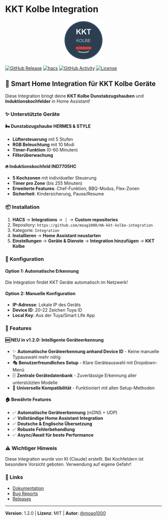 # KKT Kolbe Integration

<div align="center">
  <img src="https://raw.githubusercontent.com/moag1000/HA-kkt-kolbe-integration/main/icon.png" alt="KKT Kolbe Logo" width="128" height="128">
</div>

[![GitHub Release][releases-shield]][releases]
[![hacs][hacsbadge]][hacs]
[![GitHub Activity][commits-shield]][commits]
[![License][license-shield]][license-url]

## 🚀 Smart Home Integration für KKT Kolbe Geräte

Diese Integration bringt deine **KKT Kolbe Dunstabzugshauben** und **Induktionskochfelder** in Home Assistant!

### ✨ Unterstützte Geräte

#### 🌬️ Dunstabzugshaube HERMES & STYLE
- **Lüftersteuerung** mit 5 Stufen
- **RGB Beleuchtung** mit 10 Modi
- **Timer-Funktion** (0-60 Minuten)
- **Filterüberwachung**

#### 🔥 Induktionskochfeld IND7705HC
- **5 Kochzonen** mit individueller Steuerung
- **Timer pro Zone** (bis 255 Minuten)
- **Erweiterte Features**: Chef-Funktion, BBQ-Modus, Flex-Zonen
- **Sicherheit**: Kindersicherung, Pause/Resume

### 📦 Installation

1. **HACS** → **Integrations** → **⋮** → **Custom repositories**
2. Repository: `https://github.com/moag1000/HA-kkt-kolbe-integration`
3. Kategorie: `Integration`
4. **Installieren** → **Home Assistant neustarten**
5. **Einstellungen** → **Geräte & Dienste** → **Integration hinzufügen** → **KKT Kolbe**

### 🔧 Konfiguration

#### Option 1: Automatische Erkennung
Die Integration findet KKT Geräte automatisch im Netzwerk!

#### Option 2: Manuelle Konfiguration
- **IP-Adresse**: Lokale IP des Geräts
- **Device ID**: 20-22 Zeichen Tuya ID
- **Local Key**: Aus der Tuya/Smart Life App

### 🎯 Features

#### 🆕 NEU in v1.2.0: Intelligente Geräteerkennung
- ✨ **Automatische Geräteerkennung anhand Device ID** - Keine manuelle Typauswahl mehr nötig
- 🎭 **Benutzerfreundliches Setup** - Klare Geräteauswahl mit Dropdown-Menü
- 🗄️ **Zentrale Gerätedatenbank** - Zuverlässige Erkennung aller unterstützten Modelle
- 🔄 **Universelle Kompatibilität** - Funktioniert mit allen Setup-Methoden

#### 🏠 Bewährte Features
- ✅ **Automatische Geräteerkennung** (mDNS + UDP)
- ✅ **Vollständige Home Assistant Integration**
- ✅ **Deutsche & Englische Übersetzung**
- ✅ **Robuste Fehlerbehandlung**
- ✅ **Async/Await für beste Performance**

### ⚠️ Wichtiger Hinweis

Diese Integration wurde von KI (Claude) erstellt. Bei Kochfeldern ist besondere Vorsicht geboten. Verwendung auf eigene Gefahr!

### 📝 Links

- [Dokumentation](https://github.com/moag1000/HA-kkt-kolbe-integration#readme)
- [Bug Reports](https://github.com/moag1000/HA-kkt-kolbe-integration/issues)
- [Releases](https://github.com/moag1000/HA-kkt-kolbe-integration/releases)

---

**Version**: 1.2.0 | **Lizenz**: MIT | **Autor**: [@moag1000](https://github.com/moag1000)

[commits-shield]: https://img.shields.io/github/commit-activity/y/moag1000/HA-kkt-kolbe-integration.svg?style=for-the-badge
[commits]: https://github.com/moag1000/HA-kkt-kolbe-integration/commits/main
[hacs]: https://github.com/hacs/integration
[hacsbadge]: https://img.shields.io/badge/HACS-Custom-orange.svg?style=for-the-badge
[license-shield]: https://img.shields.io/badge/License-MIT-yellow.svg?style=for-the-badge
[license-url]: https://opensource.org/licenses/MIT
[releases-shield]: https://img.shields.io/badge/version-v1.2.0-blue.svg?style=for-the-badge
[releases]: https://github.com/moag1000/HA-kkt-kolbe-integration/releases